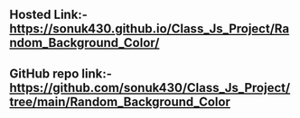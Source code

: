 ## Hosted Link:- https://sonuk430.github.io/Class_Js_Project/Random_Background_Color/

## GitHub repo link:- https://github.com/sonuk430/Class_Js_Project/tree/main/Random_Background_Color

